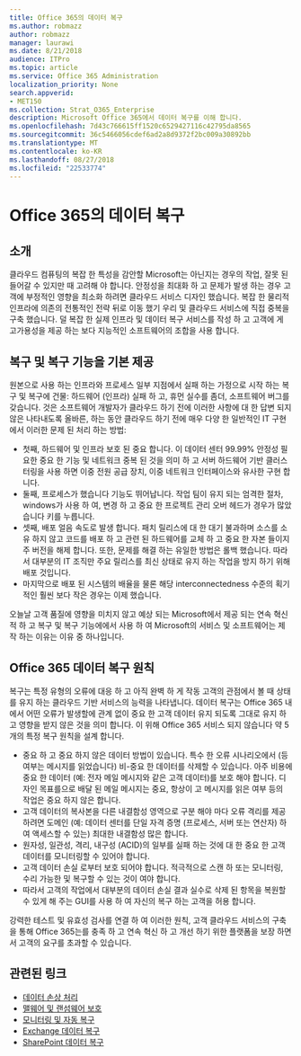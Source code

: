 ```yaml
---
title: Office 365의 데이터 복구
ms.author: robmazz
author: robmazz
manager: laurawi
ms.date: 8/21/2018
audience: ITPro
ms.topic: article
ms.service: Office 365 Administration
localization_priority: None
search.appverid:
- MET150
ms.collection: Strat_O365_Enterprise
description: Microsoft Office 365에서 데이터 복구를 이해 합니다.
ms.openlocfilehash: 7d43c766615ff1520c6529427116c42795da8565
ms.sourcegitcommit: 36c5466056cdef6ad2a8d9372f2bc009a30892bb
ms.translationtype: MT
ms.contentlocale: ko-KR
ms.lasthandoff: 08/27/2018
ms.locfileid: "22533774"
---
```

# <a name="data-resiliency-in-office-365"></a>Office 365의 데이터 복구

## <a name="introduction"></a>소개
클라우드 컴퓨팅의 복잡 한 특성을 감안할 Microsoft는 아닌지는 경우의 작업, 잘못 된 들어갈 수 있지만 때 고려해 야 합니다. 안정성을 최대화 하 고 문제가 발생 하는 경우 고객에 부정적인 영향을 최소화 하려면 클라우드 서비스 디자인 했습니다. 복잡 한 물리적 인프라에 의존의 전통적인 전략 뒤로 이동 했기 우리 및 클라우드 서비스에 직접 중복을 구축 했습니다. 덜 복잡 한 실제 인프라 및 데이터 복구 서비스를 작성 하 고 고객에 게 고가용성을 제공 하는 보다 지능적인 소프트웨어의 조합을 사용 합니다. 

## <a name="resiliency-and-recoverability-are-built-in"></a>복구 및 복구 기능을 기본 제공 
원본으로 사용 하는 인프라와 프로세스 일부 지점에서 실패 하는 가정으로 시작 하는 복구 및 복구에 건물: 하드웨어 (인프라) 실패 하 고, 휴먼 실수를 좀더, 소프트웨어 버그를 갖습니다. 것은 소프트웨어 개발자가 클라우드 하기 전에 이러한 사항에 대 한 답변 되지 않은 나타내도록 올바른, 하는 동안 클라우드 하기 전에 매우 다양 한 일반적인 IT 구현에서 이러한 문제 된 처리 하는 방법: 
- 첫째, 하드웨어 및 인프라 보호 된 중요 합니다. 이 데이터 센터 99.99% 안정성 필요한 중요 한 기능 및 네트워크 중복 된 것을 의미 하 고 서버 하드웨어 기반 클러스터링을 사용 하면 이중 전원 공급 장치, 이중 네트워크 인터페이스와 유사한 구현 합니다. 
- 둘째, 프로세스가 했습니다 기능도 뛰어납니다. 작업 팀이 유지 되는 엄격한 절차, windows가 사용 하 여, 변경 하 고 중요 한 프로젝트 관리 오버 헤드가 경우가 많았습니다 키를 누릅니다. 
- 셋째, 배포 얼음 속도로 발생 합니다. 패치 릴리스에 대 한 대기 불과하며 소스를 소유 하지 않고 코드를 배포 하 고 관련 된 하드웨어를 교체 하 고 중요 한 자본 들이지 주 버전을 해제 합니다. 또한, 문제를 해결 하는 유일한 방법은 롤백 했습니다. 따라서 대부분의 IT 조직만 주요 릴리스를 최신 상태로 유지 하는 작업을 방지 하기 위해 배포 것입니다. 
- 마지막으로 배포 된 시스템의 배율을 물론 해당 interconnectedness 수준의 획기적인 훨씬 보다 작은 경우는 이제 했습니다. 

오늘날 고객 품질에 영향을 미치지 않고 예상 되는 Microsoft에서 제공 되는 연속 혁신적 하 고 복구 및 복구 기능에에서 사용 하 여 Microsoft의 서비스 및 소프트웨어는 제작 하는 이유는 이유 중 하나입니다. 

## <a name="office-365-data-resiliency-principles"></a>Office 365 데이터 복구 원칙 
복구는 특정 유형의 오류에 대응 하 고 아직 완벽 하 게 작동 고객의 관점에서 볼 때 상태를 유지 하는 클라우드 기반 서비스의 능력을 나타냅니다. 데이터 복구는 Office 365 내에서 어떤 오류가 발생할에 관계 없이 중요 한 고객 데이터 유지 되도록 그대로 유지 하 고 영향을 받지 않은 것을 의미 합니다. 이 위해 Office 365 서비스 되지 않습니다 약 5 개의 특정 복구 원칙을 설계 합니다. 
- 중요 하 고 중요 하지 않은 데이터 방법이 있습니다. 특수 한 오류 시나리오에서 (등 여부는 메시지를 읽었습니다) 비-중요 한 데이터를 삭제할 수 있습니다. 아주 비용에 중요 한 데이터 (예: 전자 메일 메시지와 같은 고객 데이터)를 보호 해야 합니다. 디자인 목표를으로 배달 된 메일 메시지는 중요, 항상이 고 메시지를 읽은 여부 등의 작업은 중요 하지 않은 합니다. 
- 고객 데이터의 복사본을 다른 내결함성 영역으로 구분 해야 마다 오류 격리를 제공 하려면 도메인 (예: 데이터 센터를 단일 자격 증명 (프로세스, 서버 또는 연산자) 하 여 액세스할 수 있는) 최대한 내결함성 많은 합니다. 
- 원자성, 일관성, 격리, 내구성 (ACID)의 일부를 실패 하는 것에 대 한 중요 한 고객 데이터를 모니터링할 수 있어야 합니다. 
- 고객 데이터 손실 로부터 보호 되어야 합니다. 적극적으로 스캔 하 또는 모니터링, 수리 가능한 및 복구할 수 있는 것이 여야 합니다. 
- 따라서 고객의 작업에서 대부분의 데이터 손실 결과 실수로 삭제 된 항목을 복원할 수 있게 해 주는 GUI를 사용 하 여 자신의 복구 하는 고객을 허용 합니다. 
 
강력한 테스트 및 유효성 검사를 연결 하 여 이러한 원칙, 고객 클라우드 서비스의 구축을 통해 Office 365는를 충족 하 고 연속 혁신 하 고 개선 하기 위한 플랫폼을 보장 하면서 고객의 요구를 초과할 수 있습니다. 

## <a name="related-links"></a>관련된 링크

- [데이터 손상 처리](office-365-dealing-with-data-corruption.md)
- [맬웨어 및 랜섬웨어 보호](office-365-malware-and-ransomware-protection.md)
- [모니터링 및 자동 복구](office-365-monitoring-and-self-healing.md)
- [Exchange 데이터 복구](office-365-exchange-data-resiliency.md)
- [SharePoint 데이터 복구](office-365-sharepoint-data-resiliency.md)